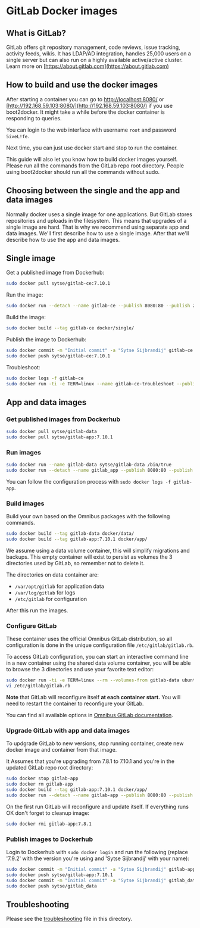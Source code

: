# GitLab Docker images

## What is GitLab?

GitLab offers git repository management, code reviews, issue tracking, activity feeds, wikis. It has LDAP/AD integration, handles 25,000 users on a single server but can also run on a highly available active/active cluster.
Learn more on [https://about.gitlab.com](https://about.gitlab.com)

## How to build and use the docker images

After starting a container you can go to [http://localhost:8080/](http://localhost:8080/) or [http://192.168.59.103:8080/](http://192.168.59.103:8080/) if you use boot2docker.
It might take a while before the docker container is responding to queries.

You can login to the web interface with username `root` and password `5iveL!fe`.

Next time, you can just use docker start and stop to run the container.

This guide will also let you know how to build docker images yourself.
Please run all the commands from the GitLab repo root directory.
People using boot2docker should run all the commands without sudo.

## Choosing between the single and the app and data images

Normally docker uses a single image for one applications.
But GitLab stores repositories and uploads in the filesystem.
This means that upgrades of a single image are hard.
That is why we recommend using separate app and data images.
We'll first describe how to use a single image.
After that we'll describe how to use the app and data images.

## Single image

Get a published image from Dockerhub:

```bash
sudo docker pull sytse/gitlab-ce:7.10.1
```

Run the image:

```bash
sudo docker run --detach --name gitlab-ce --publish 8080:80 --publish 2222:22 gitlab-ce
```

Build the image:

```bash
sudo docker build --tag gitlab-ce docker/single/
```

Publish the image to Dockerhub:

```bash
sudo docker commit -m "Initial commit" -a "Sytse Sijbrandij" gitlab-ce sytse/gitlab-ce:7.10.1
sudo docker push sytse/gitlab-ce:7.10.1
```

Troubleshoot:

```bash
sudo docker logs -f gitlab-ce
sudo docker run -ti -e TERM=linux --name gitlab-ce-troubleshoot --publish 8080:80 --publish 2222:22 sytse/gitlab-ce:7.10.1 bash /usr/local/bin/wrapper
```

## App and data images

### Get published images from Dockerhub

```bash
sudo docker pull sytse/gitlab-data
sudo docker pull sytse/gitlab-app:7.10.1
```

### Run images

```bash
sudo docker run --name gitlab-data sytse/gitlab-data /bin/true
sudo docker run --detach --name gitlab_app --publish 8080:80 --publish 2222:22 --volumes-from gitlab_data sytse/gitlab-app:7.10.1
```

You can follow the configuration process with `sudo docker logs -f gitlab-app`.

### Build images

Build your own based on the Omnibus packages with the following commands.

```bash
sudo docker build --tag gitlab-data docker/data/
sudo docker build --tag gitlab-app:7.10.1 docker/app/
```

We assume using a data volume container, this will simplify migrations and backups.
This empty container will exist to persist as volumes the 3 directories used by GitLab, so remember not to delete it.

The directories on data container are:

- `/var/opt/gitlab` for application data
- `/var/log/gitlab` for logs
- `/etc/gitlab` for configuration

After this run the images.

### Configure GitLab

These container uses the official Omnibus GitLab distribution, so all configuration is done in the unique configuration file `/etc/gitlab/gitlab.rb`.

To access GitLab configuration, you can start an interactive command line in a new container using the shared data volume container, you will be able to browse the 3 directories and use your favorite text editor:

```bash
sudo docker run -ti -e TERM=linux --rm --volumes-from gitlab-data ubuntu
vi /etc/gitlab/gitlab.rb
```

**Note** that GitLab will reconfigure itself **at each container start.** You will need to restart the container to reconfigure your GitLab.

You can find all available options in [Omnibus GitLab documentation](https://gitlab.com/gitlab-org/omnibus-gitlab/blob/master/README.md#configuration).

### Upgrade GitLab with app and data images

To updgrade GitLab to new versions, stop running container, create new docker image and container from that image.

It Assumes that you're upgrading from 7.8.1 to 7.10.1 and you're in the updated GitLab repo root directory:

```bash
sudo docker stop gitlab-app
sudo docker rm gitlab-app
sudo docker build --tag gitlab-app:7.10.1 docker/app/
sudo docker run --detach --name gitlab-app --publish 8080:80 --publish 2222:22 --volumes-from gitlab_data gitlab-app:7.10.1
```

On the first run GitLab will reconfigure and update itself. If everything runs OK don't forget to cleanup  image:

```bash
sudo docker rmi gitlab-app:7.8.1
```

### Publish images to Dockerhub

Login to Dockerhub with `sudo docker login` and run the following (replace '7.9.2' with the version you're using and 'Sytse Sijbrandij' with your name):

```bash
sudo docker commit -m "Initial commit" -a "Sytse Sijbrandij" gitlab-app:7.10.1 sytse/gitlab-app:7.10.1
sudo docker push sytse/gitlab-app:7.10.1
sudo docker commit -m "Initial commit" -a "Sytse Sijbrandij" gitlab_data sytse/gitlab_data
sudo docker push sytse/gitlab_data
```

## Troubleshooting

Please see the [troubleshooting](troubleshooting.md) file in this directory.
